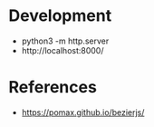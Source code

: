 Development
===========
* python3 -m http.server
* http://localhost:8000/

References
==========
* https://pomax.github.io/bezierjs/

